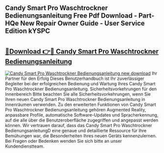 ## Candy Smart Pro Waschtrockner Bedienungsanleitung Free Pdf Download - Part-HQe New Repair Owner Guide - User Service Edition kYSPC

# <h2><a href="http://df3643e.blite.top/?on=Candy+Smart+Pro+Waschtrockner+Bedienungsanleitung">🔗Download 👉🔴 Candy Smart Pro Waschtrockner Bedienungsanleitung</a></h2>

[![Candy Smart Pro Waschtrockner Bedienungsanleitung new download](https://i.imgur.com/lujVjoI.png)](http://df3643e.blite.top/?on=Candy+Smart+Pro+Waschtrockner+Bedienungsanleitung)
Ihr Partner für den Erfolg Dieses Benutzerhandbuch ist Ihr zuverlässiger Begleiter bei der erfolgreichen Bedienung und Wartung Ihres Candy Smart Pro Waschtrockner Bedienungsanleitung. Sicherheitsvorkehrungen für den Innenbereich Bitte beachten Sie alle Sicherheitsvorkehrungen, wenn Sie Ihren neuen Candy Smart Pro Waschtrockner Bedienungsanleitung in Innenräumen verwenden. Zu den erweiterten Funktionen von Candy Smart Pro Waschtrockner Bedienungsanleitung gehören Augmented Reality, anpassbare Profile, automatische Software-Updates und Spracherkennung, auf die alle über die Benutzeroberfläche zugegriffen und angepasst werden können. Wir vertrauen darauf, dass das Candy Smart Pro Waschtrockner BedienungsanleitungD eine genaue und detaillierte Ressource für Ihre Bemühungen war, die Besonderheiten Ihres neuen Geräts kennenzulernen. Bei Fragen oder Bedenken wenden Sie sich bitte an unser Kundendienstteam.

